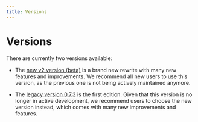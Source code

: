 ```yaml
---
title: Versions
---
```


# Versions

There are currently two versions available:

-   The [new v2 version (beta)](/docs/get-started/) is a brand new rewrite with
    many new features and improvements. We recommend all new users to use this
    version, as the previous one is not being actively maintained anymore.

-   The [legacy version 0.7.3](/docs/legacy/get-started/) is the first edition.
    Given that this version is no longer in active development, we recommend
    users to choose the new version instead, which comes with many new
    improvements and features.
